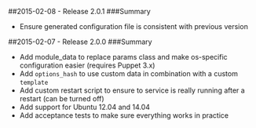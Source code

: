 ##2015-02-08 - Release 2.0.1
###Summary

* Ensure generated configuration file is consistent with previous version

##2015-02-07 - Release 2.0.0
###Summary

* Add module_data to replace params class and make os-specific configuration easier (requires Puppet 3.x)
* Add `options_hash` to use custom data in combination with a custom `template`
* Add custom restart script to ensure to service is really running after a restart (can be turned off)
* Add support for Ubuntu 12.04 and 14.04
* Add acceptance tests to make sure everything works in practice
